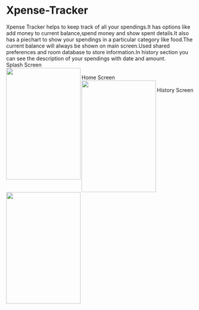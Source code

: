 # Xpense-Tracker
Xpense Tracker helps to keep track of all your spendings.It has options like add money to current balance,spend money and show spent details.It also has a piechart to show your spendings in a particular category like food.The current balance will always be shown on main screen.Used shared preferences and room database to store information.In history section you can see the description of your spendings with date and amount.\
Splash Screen\
<a href="url"><img src="https://user-images.githubusercontent.com/57824845/127841390-01d474d5-7f17-4f67-8742-1990c44d40ce.jpeg" align="left" height="300" width="200" ></a>\
Home Screen\
<a href="url"><img src="https://user-images.githubusercontent.com/57824845/127841371-2604ee8b-520f-4382-9e49-2408c9700e76.jpeg" align="left" height="300" width="200" ></a>\
History Screen\
<a href="url"><img src="https://user-images.githubusercontent.com/57824845/127841345-5799eaba-5c3d-41a1-a2ff-2c215b504580.jpeg" align="left" height="300" width="200" ></a>
